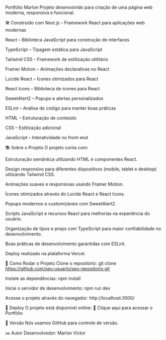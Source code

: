 
Portfólio Marlon
Projeto desenvolvido para criação de uma página web moderna, responsiva e funcional.

🛠️ Construído com
Next.js – Framework React para aplicações web modernas

React – Biblioteca JavaScript para construção de interfaces

TypeScript – Tipagem estática para JavaScript

Tailwind CSS – Framework de estilização utilitário

Framer Motion – Animações declarativas no React

Lucide React – Ícones otimizados para React

React Icons – Biblioteca de ícones para React

SweetAlert2 – Popups e alertas personalizados

ESLint – Análise de código para manter boas práticas

HTML – Estruturação de conteúdo

CSS – Estilização adicional

JavaScript – Interatividade no front-end

📚 Sobre o Projeto
O projeto conta com:

Estruturação semântica utilizando HTML e componentes React.

Design responsivo para diferentes dispositivos (mobile, tablet e desktop) utilizando Tailwind CSS.

Animações suaves e responsivas usando Framer Motion.

Ícones otimizados através do Lucide React e React Icons.

Popups modernos e customizáveis com SweetAlert2.

Scripts JavaScript e recursos React para melhorias na experiência do usuário.

Organização de tipos e props com TypeScript para maior confiabilidade no desenvolvimento.

Boas práticas de desenvolvimento garantidas com ESLint.

Deploy realizado na plataforma Vercel.

🔧 Como Rodar o Projeto
Clone o repositório:
git clone https://github.com/seu-usuario/seu-repositorio.git

Instale as dependências:
npm install

Inicie o servidor de desenvolvimento:
npm run dev

Acesse o projeto através do navegador:
http://localhost:3000/

🚀 Deploy
O projeto está disponível online:
🔗 Clique aqui para acessar o Portfólio

📌 Versão
Nós usamos GitHub para controle de versão.

✂️ Autor
Desenvolvedor: Marlon Victor
